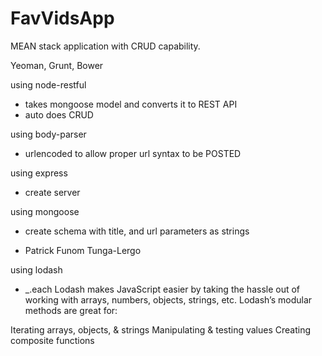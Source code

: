# FavVidsApp

MEAN stack application with CRUD capability.

Yeoman, Grunt, Bower

using node-restful
- takes mongoose model and converts it to REST API
- auto does CRUD

using body-parser
- urlencoded to allow proper url syntax to be POSTED

using express
-  create server

using mongoose
- create schema with title, and url parameters as strings

- Patrick Funom Tunga-Lergo

using lodash
- _.each
Lodash makes JavaScript easier by taking the hassle out of working with arrays,
numbers, objects, strings, etc. Lodash’s modular methods are great for:

Iterating arrays, objects, & strings
Manipulating & testing values
Creating composite functions
